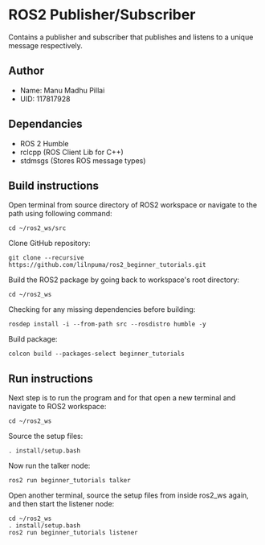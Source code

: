 # ROS2 Publisher/Subscriber
Contains a publisher and subscriber that publishes and listens to a unique message respectively.
## Author
- Name: Manu Madhu Pillai
- UID: 117817928

## Dependancies
- ROS 2 Humble
- rclcpp (ROS Client Lib for C++)
- stdmsgs (Stores ROS message types)


## Build instructions

Open terminal from source directory of ROS2 workspace or navigate to the path using following command:
```
cd ~/ros2_ws/src
```
Clone GitHub repository:
```
git clone --recursive https://github.com/lilnpuma/ros2_beginner_tutorials.git
```
Build the ROS2 package by going back to workspace's root directory:
```
cd ~/ros2_ws
```
Checking for any missing dependencies before building:
```
rosdep install -i --from-path src --rosdistro humble -y
```
Build package:
```
colcon build --packages-select beginner_tutorials
```

## Run instructions

Next step is to run the program and for that open a new terminal and navigate to ROS2 workspace:
```
cd ~/ros2_ws
```
Source the setup files:
```
. install/setup.bash
```
Now run the talker node:
```
ros2 run beginner_tutorials talker
```
Open another terminal, source the setup files from inside ros2_ws again, and then start the listener node:
```
cd ~/ros2_ws
. install/setup.bash
ros2 run beginner_tutorials listener
```